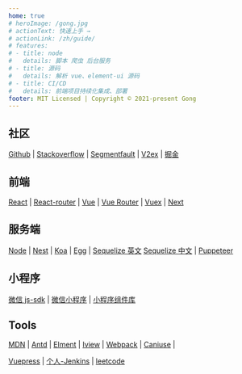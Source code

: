 ```yaml
---
home: true
# heroImage: /gong.jpg
# actionText: 快速上手 →
# actionLink: /zh/guide/
# features:
# - title: node
#   details: 脚本 爬虫 后台服务
# - title: 源码
#   details: 解析 vue、element-ui 源码
# - title: CI/CD
#   details: 前端项目持续化集成、部署
footer: MIT Licensed | Copyright © 2021-present Gong
---
```


## 社区

[Github](https://github.com/) |
[Stackoverflow](https://stackoverflow.com/) |
[Segmentfault](https://segmentfault.com/) |
[V2ex](https://www.v2ex.com/) |
[掘金](https://juejin.im/timeline)

## 前端

[React](https://reactjs.org/docs/hello-world.html) |
[React-router](https://reacttraining.com/react-router/web/guides/philosophy) |
[Vue](https://cn.vuejs.org/) |
[Vue Router](https://router.vuejs.org/zh/) |
[Vuex](https://vuex.vuejs.org/zh/) |
[Next](https://www.nextjs.cn/)

## 服务端

[Node](https://nodejs.org/en/) |
[Nest](https://docs.nestjs.cn/) |
[Koa](https://koa.bootcss.com/) |
[Egg](https://eggjs.org/) |
[Sequelize 英文](https://sequelize.org/)
[Sequelize 中文](https://itbilu.com/nodejs/npm/VkYIaRPz-.html#induction-install) |
[Puppeteer](https://pptr.dev/)

## 小程序

[微信 js-sdk](https://developers.weixin.qq.com/doc/offiaccount/OA_Web_Apps/JS-SDK.html) |
[微信小程序](https://developers.weixin.qq.com/miniprogram/dev/api/media/image/wx.chooseImage.html) |
[小程序组件库](https://youzan.github.io/vant-weapp/#/field)

## Tools

[MDN](https://developer.mozilla.org/zh-CN/) |
[Antd](https://ant.design/components/overview-cn/) |
[Elment](https://element.eleme.cn/#/zh-CN/component/installation) |
[Iview](https://www.iviewui.com/) |
[Webpack](https://www.webpackjs.com/) |
[Caniuse](https://caniuse.com/) |

<!-- [v-charts](https://v-charts.js.org/) | -->
<!-- [echarts](https://www.echartsjs.com/zh/option.html#title) | -->
<!-- [fontawesome](http://www.fontawesome.com.cn/faicons/) | -->

[Vuepress](https://vuepress.vuejs.org/zh/) |
[个人-Jenkins](http://119.23.63.123:8080/) |
[leetcode](https://leetcode-cn.com/)
